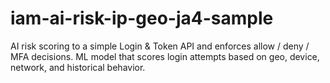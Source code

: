 # iam-ai-risk-ip-geo-ja4-sample
AI risk scoring to a simple Login &amp; Token API and enforces allow / deny / MFA decisions. ML model that scores login attempts based on geo, device, network, and historical behavior.
